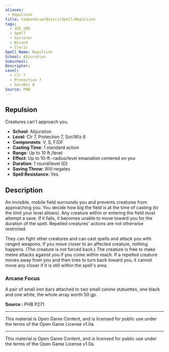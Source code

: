 ```yaml
---
aliases:
 - Repulsion  
title: Compendium/Basics/Spell/Repulsion  
tags:  
  - 35E_SRD  
  - Spell  
  - Sorcerer  
  - Wizard  
  - Cleric  
Spell Name: Repulsion  
School: Abjuration  
Subschool:  
Descriptor:  
Level:  
  - Clr 7  
  - Protection 7  
  - Sor/Wiz 6  
Source: PHB  
---
```


## Repulsion

Creatures can't approach you.

- **School**: Abjuration  
- **Level**: Clr 7, Protection 7, Sor/Wiz 6  
- **Components**: V, S, F/DF  
- **Casting Time**: 1 standard action  
- **Range**: Up to 10 ft./level  
- **Effect**: Up to 10-ft.-radius/level emanation centered on you  
- **Duration**: 1 round/level (D)  
- **Saving Throw**: Will negates  
- **Spell Resistance**: Yes  

## Description

An invisible, mobile field surrounds you and prevents creatures from approaching you. You decide how big the field is at the time of casting (to the limit your level allows). Any creature within or entering the field must attempt a save. If it fails, it becomes unable to move toward you for the duration of the spell. Repelled creatures' actions are not otherwise restricted.

They can fight other creatures and can cast spells and attack you with ranged weapons. If you move closer to an affected creature, nothing happens. (The creature is not forced back.) The creature is free to make melee attacks against you if you come within reach. If a repelled creature moves away from you and then tries to turn back toward you, it cannot move any closer if it is still within the spell's area.

### Arcane Focus

A pair of small iron bars attached to two small canine statuettes, one black and one white, the whole array worth 50 gp.


**Source :** PHB P271

---

This material is Open Game Content, and is licensed for public use under  
the terms of the Open Game License v1.0a.

---

This material is Open Game Content, and is licensed for public use under the terms of the Open Game License v1.0a.
